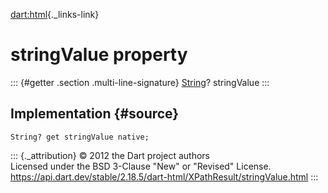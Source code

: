[dart:html](../../dart-html/dart-html-library){._links-link}

stringValue property
====================

::: {#getter .section .multi-line-signature}
[String](../../dart-core/string-class)? stringValue
:::

Implementation {#source}
--------------

``` {.language-dart data-language="dart"}
String? get stringValue native;
```

::: {._attribution}
© 2012 the Dart project authors\
Licensed under the BSD 3-Clause \"New\" or \"Revised\" License.\
<https://api.dart.dev/stable/2.18.5/dart-html/XPathResult/stringValue.html>
:::

